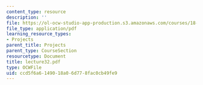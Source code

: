 ```yaml
---
content_type: resource
description: ''
file: https://ol-ocw-studio-app-production.s3.amazonaws.com/courses/18-704-seminar-in-algebra-and-number-theory-rational-points-on-elliptic-curves-fall-2004/ccd5f6a6149018a06d778fac0cb49fe9_lecture32.pdf
file_type: application/pdf
learning_resource_types:
- Projects
parent_title: Projects
parent_type: CourseSection
resourcetype: Document
title: lecture32.pdf
type: OCWFile
uid: ccd5f6a6-1490-18a0-6d77-8fac0cb49fe9
---
```

